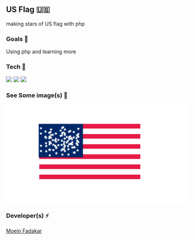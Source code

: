 <h2>US Flag  🇺🇸 </h2>

<p>
making stars of US flag with php
</p>





<h3>Goals  🎯</h3>

<p>Using php and learning more</p>

<h3>Tech 🚀</h3>

<a>
<img  src="https://img.shields.io/badge/-HTML5-333333?style=flat&logo=HTML5" >
<img  src="https://img.shields.io/badge/-CSS-333333?style=flat&logo=CSS3&logoColor=1572B6" >
<img  src="https://img.shields.io/badge/-php-333333?style=flat&logo=php" >
</a>


<h3>See Some image(s) 📸</h3>
<a>
<img  src="thisisphoto.png" >
</a>


<h3>Developer(s) ⚡ </h3>
<a href="https://www.GitHub.com/moeinfadakar">Moein Fadakar</a>


 
